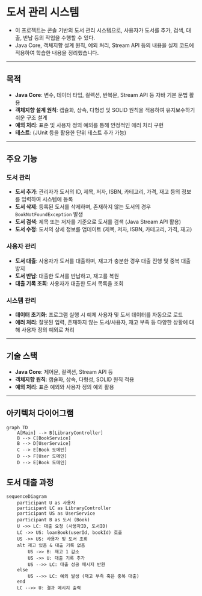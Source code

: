 # 도서 관리 시스템

- 이 프로젝트는 콘솔 기반의 도서 관리 시스템으로, 사용자가 도서를 추가, 검색, 대출, 반납 등의 작업을 수행할 수 있다.
- Java Core, 객체지향 설계 원칙, 예외 처리, Stream API 등의 내용을 실제 코드에 적용하여 학습한 내용을 정리했습니다.

---

## 목적

- **Java Core**: 변수, 데이터 타입, 컬렉션, 반복문, Stream API 등 자바 기본 문법 활용
- **객체지향 설계 원칙**: 캡슐화, 상속, 다형성 및 SOLID 원칙을 적용하여 유지보수하기 쉬운 구조 설계
- **예외 처리**: 표준 및 사용자 정의 예외를 통해 안정적인 에러 처리 구현
- **테스트**: (JUnit 등을 활용한 단위 테스트 추가 가능)

---

## 주요 기능

### 도서 관리

- **도서 추가**: 관리자가 도서의 ID, 제목, 저자, ISBN, 카테고리, 가격, 재고 등의 정보를 입력하여 시스템에 등록
- **도서 삭제**: 등록된 도서를 삭제하며, 존재하지 않는 도서의 경우 `BookNotFoundException` 발생
- **도서 검색**: 제목 또는 저자를 기준으로 도서를 검색 (Java Stream API 활용)
- **도서 수정**: 도서의 상세 정보를 업데이트 (제목, 저자, ISBN, 카테고리, 가격, 재고)

### 사용자 관리

- **도서 대출**: 사용자가 도서를 대출하며, 재고가 충분한 경우 대출 진행 및 중복 대출 방지
- **도서 반납**: 대출한 도서를 반납하고, 재고를 복원
- **대출 기록 조회**: 사용자가 대출한 도서 목록을 조회

### 시스템 관리

- **데이터 초기화**: 프로그램 실행 시 예제 사용자 및 도서 데이터를 자동으로 로드
- **에러 처리**: 잘못된 입력, 존재하지 않는 도서/사용자, 재고 부족 등 다양한 상황에 대해 사용자 정의 예외로 처리

---

## 기술 스택

- **Java Core**: 제어문, 컬렉션, Stream API 등
- **객체지향 원칙**: 캡슐화, 상속, 다형성, SOLID 원칙 적용
- **예외 처리**: 표준 예외와 사용자 정의 예외 활용

---

## 아키텍처 다이어그램

```mermaid
graph TD
    A[Main] --> B[LibraryController]
    B --> C[BookService]
    B --> D[UserService]
    C --> E[Book 도메인]
    D --> F[User 도메인]
    D --> E[Book 도메인]
```

## 도서 대출 과정

```mermaid
sequenceDiagram
    participant U as 사용자
    participant LC as LibraryController
    participant US as UserService
    participant B as 도서 (Book)
    U ->> LC: 대출 요청 (사용자ID, 도서ID)
    LC ->> US: loanBook(userId, bookId) 호출
    US ->> US: 사용자 및 도서 조회
    alt 재고 있음 & 대출 기록 없음
        US ->> B: 재고 1 감소
        US ->> U: 대출 기록 추가
        US -->> LC: 대출 성공 메시지 반환
    else
        US -->> LC: 예외 발생 (재고 부족 혹은 중복 대출)
    end
    LC -->> U: 결과 메시지 출력
```


